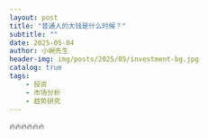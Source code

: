 ```yaml
---
layout: post
title: "普通人的大钱是什么时候？"
subtitle: ""
date: 2025-05-04
author: 小豌先生
header-img: img/posts/2025/05/investment-bg.jpg
catalog: true
tags:
    - 投资
    - 市场分析
    - 趋势研究
---
```


🔥🔥🔥🔥🔥🔥